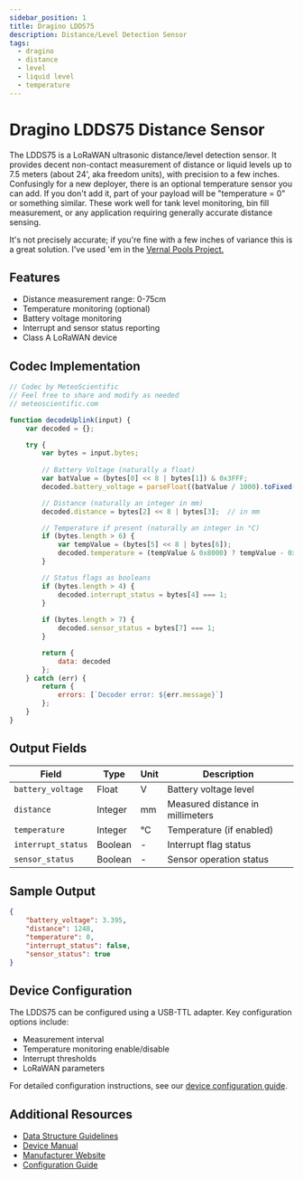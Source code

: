 ```yaml
---
sidebar_position: 1
title: Dragino LDDS75
description: Distance/Level Detection Sensor
tags:
  - dragino
  - distance
  - level
  - liquid level
  - temperature
---
```


# Dragino LDDS75 Distance Sensor

The LDDS75 is a LoRaWAN ultrasonic distance/level detection sensor. It provides decent non-contact measurement of distance or liquid levels up to 7.5 meters (about 24', aka freedom units), with precision to a few inches.  Confusingly for a new deployer, there is an optional temperature sensor you can add.  If you don't add it, part of your payload will be "temperature = 0" or something similar.  These work well for tank level monitoring, bin fill measurement, or any application requiring generally accurate distance sensing.  

It's not precisely accurate; if you're fine with a few inches of variance this is a great solution.  I've used 'em in the [Vernal Pools Project.](https://gristleking.com/how-to-measure-endangered-vernal-pool-depth-using-the-helium-network/)

## Features
- Distance measurement range: 0-75cm
- Temperature monitoring (optional)
- Battery voltage monitoring
- Interrupt and sensor status reporting
- Class A LoRaWAN device

## Codec Implementation

```javascript
// Codec by MeteoScientific
// Feel free to share and modify as needed
// meteoscientific.com

function decodeUplink(input) {
    var decoded = {};

    try {
        var bytes = input.bytes;
        
        // Battery Voltage (naturally a float)
        var batValue = (bytes[0] << 8 | bytes[1]) & 0x3FFF;
        decoded.battery_voltage = parseFloat((batValue / 1000).toFixed(3));  // in V

        // Distance (naturally an integer in mm)
        decoded.distance = bytes[2] << 8 | bytes[3];  // in mm

        // Temperature if present (naturally an integer in °C)
        if (bytes.length > 6) {
            var tempValue = (bytes[5] << 8 | bytes[6]);
            decoded.temperature = (tempValue & 0x8000) ? tempValue - 0x10000 : tempValue;  // in °C
        }

        // Status flags as booleans
        if (bytes.length > 4) {
            decoded.interrupt_status = bytes[4] === 1;
        }
        
        if (bytes.length > 7) {
            decoded.sensor_status = bytes[7] === 1;
        }

        return {
            data: decoded
        };
    } catch (err) {
        return {
            errors: [`Decoder error: ${err.message}`]
        };
    }
}
```

## Output Fields

| Field | Type | Unit | Description |
|-------|------|------|-------------|
| `battery_voltage` | Float | V | Battery voltage level |
| `distance` | Integer | mm | Measured distance in millimeters |
| `temperature` | Integer | °C | Temperature (if enabled) |
| `interrupt_status` | Boolean | - | Interrupt flag status |
| `sensor_status` | Boolean | - | Sensor operation status |

## Sample Output

```json
{
    "battery_voltage": 3.395,
    "distance": 1248,
    "temperature": 0,
    "interrupt_status": false,
    "sensor_status": true
}
```

## Device Configuration

The LDDS75 can be configured using a USB-TTL adapter. Key configuration options include:
- Measurement interval
- Temperature monitoring enable/disable
- Interrupt thresholds
- LoRaWAN parameters

For detailed configuration instructions, see our [device configuration guide](/docs/tutorial-basics/configure-a-device).

## Additional Resources
- [Data Structure Guidelines](/docs/tutorial-basics/good-housekeeping-for-LoRaWAN-sensor-fleets)
- [Device Manual](https://www.dragino.com/downloads/downloads/LoRa_End_Node/LDDS75/LDDS75_LoRaWAN_User_Manual_v1.1.0.pdf)
- [Manufacturer Website](https://www.dragino.com/products/lora-lorawan-end-node/item/174-ldds75.html)
- [Configuration Guide](/docs/tutorial-basics/configure-a-device) 